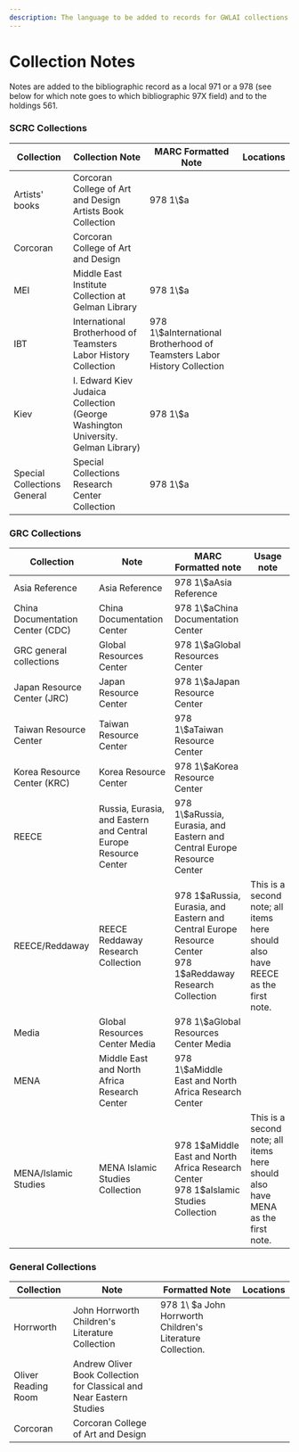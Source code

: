 ```yaml
---
description: The language to be added to records for GWLAI collections.
---
```


# Collection Notes

Notes are added to the bibliographic record as a local 971 or a 978 (see below for which note goes to which bibliographic 97X field) and to the holdings 561.&#x20;

### SCRC Collections

| Collection                  | Collection Note                                                                  | MARC Formatted Note                                                      | Locations |
| --------------------------- | -------------------------------------------------------------------------------- | ------------------------------------------------------------------------ | --------- |
| Artists' books              | Corcoran College of Art and Design Artists Book Collection                       | 978 1\\$a                                                                |           |
| Corcoran                    | Corcoran College of Art and Design                                               |                                                                          |           |
| MEI                         | Middle East Institute Collection at Gelman Library                               | 978 1\\$a                                                                |           |
| IBT                         | International Brotherhood of Teamsters Labor History Collection                  | 978 1\\$aInternational Brotherhood of Teamsters Labor History Collection |           |
| Kiev                        | I. Edward Kiev Judaica Collection (George Washington University. Gelman Library) | 978 1\\$a                                                                |           |
| Special Collections General | Special Collections Research Center Collection                                   | 978 1\\$a                                                                |           |

### GRC Collections

| Collection                       | Note                                                            | MARC Formatted note                                                                                                    | Usage note                                                                      |
| -------------------------------- | --------------------------------------------------------------- | ---------------------------------------------------------------------------------------------------------------------- | ------------------------------------------------------------------------------- |
| Asia Reference                   | Asia Reference                                                  | 978 1\\$aAsia Reference                                                                                                |                                                                                 |
| China Documentation Center (CDC) | China Documentation Center                                      | 978 1\\$aChina Documentation Center                                                                                    |                                                                                 |
| GRC general collections          | Global Resources Center                                         | 978 1\\$aGlobal Resources Center                                                                                       |                                                                                 |
| Japan Resource Center (JRC)      | Japan Resource Center                                           | 978 1\\$aJapan Resource Center                                                                                         |                                                                                 |
| Taiwan Resource Center           | Taiwan Resource Center                                          | 978 1\\$aTaiwan Resource Center                                                                                        |                                                                                 |
| Korea Resource Center (KRC)      | Korea Resource Center                                           | 978 1\\$aKorea Resource Center                                                                                         |                                                                                 |
| REECE                            | Russia, Eurasia, and Eastern and Central Europe Resource Center | 978 1\\$aRussia, Eurasia, and Eastern and Central Europe Resource Center                                               |                                                                                 |
| REECE/Reddaway                   | REECE Reddaway Research Collection                              | <p>978 1\$aRussia, Eurasia, and Eastern and Central Europe Resource Center<br>978 1\$aReddaway Research Collection</p> | This is a second note; all items here should also have REECE as the first note. |
| Media                            | Global Resources Center Media                                   | 978 1\\$aGlobal Resources Center Media                                                                                 |                                                                                 |
| MENA                             | Middle East and North Africa Research Center                    | 978 1\\$aMiddle East and North Africa Research Center                                                                  |                                                                                 |
| MENA/Islamic Studies             | MENA Islamic Studies Collection                                 | <p>978 1\$aMiddle East and North Africa Research Center<br>978 1\$aIslamic Studies Collection</p>                      | This is a second note; all items here should also have MENA as the first note.  |

### General Collections

| Collection          | Note                                                                 | Formatted Note                                             | Locations |
| ------------------- | -------------------------------------------------------------------- | ---------------------------------------------------------- | --------- |
| Horrworth           | John Horrworth Children's Literature Collection                      | 978 1\ $a John Horrworth Children's Literature Collection. |           |
| Oliver Reading Room | Andrew Oliver Book Collection for Classical and Near Eastern Studies |                                                            |           |
| Corcoran            | Corcoran College of Art and Design                                   |                                                            |           |
